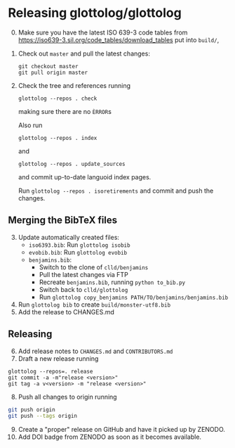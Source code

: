
Releasing glottolog/glottolog
=============================

0. Make sure you have the latest ISO 639-3 code tables from 
   https://iso639-3.sil.org/code_tables/download_tables
   put into `build/`,
1. Check out `master` and pull the latest changes:
   ```
   git checkout master
   git pull origin master
   ```
2. Check the tree and references running
   ```
   glottolog --repos . check
   ```
   making sure there are no `ÈRROR`s

   Also run
   ```
   glottolog --repos . index
   ```
   and
   ```
   glottolog --repos . update_sources
   ```
   and commit up-to-date languoid index pages.

   Run `glottolog --repos . isoretirements` and commit and push the changes.

Merging the BibTeX files
------------------------

3. Update automatically created files:
   - `iso6393.bib`: Run `glottolog isobib`
   - `evobib.bib`: Run `glottolog evobib`
   - `benjamins.bib`:
     - Switch to the clone of `clld/benjamins`
     - Pull the latest changes via FTP 
     - Recreate `benjamins.bib`, running `python to_bib.py`
     - Switch back to `clld/glottolog`
     - Run `glottolog copy_benjamins PATH/TO/benjamins/benjamins.bib`
4. Run `glottolog bib` to create `build/monster-utf8.bib`
5. Add the release to CHANGES.md

Releasing
---------

6. Add release notes to `CHANGES.md` and `CONTRIBUTORS.md`
7. Draft a new release running
```
glottolog --repos=. release
git commit -a -m"release <version>"
git tag -a v<version> -m "release <version>"
```
8. Push all changes to origin running
```bash
git push origin
git push --tags origin
```
9. Create a "proper" release on GitHub and have it picked up by ZENODO.
10. Add DOI badge from ZENODO as soon as it becomes available.

